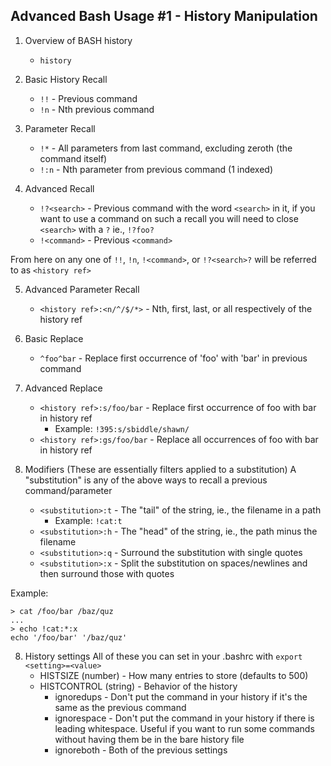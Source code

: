 Advanced Bash Usage #1 - History Manipulation
---

1. Overview of BASH history
	* `history`

2. Basic History Recall
	* `!!` - Previous command
	* `!n` - Nth previous command

3. Parameter Recall
	* `!*` - All parameters from last command, excluding zeroth (the command itself)
	* `!:n` - Nth parameter from previous command (1 indexed)

4. Advanced Recall
	* `!?<search>` - Previous command with the word `<search>` in it, if you
		want to use a command on such a recall you will need to close `<search>` with a `?`
		ie., `!?foo?`
	* `!<command>`   - Previous `<command>`

From here on any one of `!!`, `!n`, `!<command>`, or `!?<search>?` will be referred to as `<history ref>`

5. Advanced Parameter Recall
	* `<history ref>:<n/^/$/*>` - Nth, first, last, or all respectively of the history ref

6. Basic Replace
	* `^foo^bar` - Replace first occurrence of 'foo' with 'bar' in previous command

7. Advanced Replace
	* `<history ref>:s/foo/bar` - Replace first occurrence of foo with bar in history ref
		* Example: `!395:s/sbiddle/shawn/`
	* `<history ref>:gs/foo/bar` - Replace all occurrences of foo with bar in history ref

8. Modifiers (These are essentially filters applied to a substitution)
A "substitution" is any of the above ways to recall a previous command/parameter
	* `<substitution>:t` - The "tail" of the string, ie., the filename in a path
		* Example: `!cat:t`
	* `<substitution>:h` - The "head" of the string, ie., the path minus the filename
	* `<substitution>:q` - Surround the substitution with single quotes
	* `<substitution>:x` - Split the substitution on spaces/newlines and then surround those with quotes

Example:

    > cat /foo/bar /baz/quz
    ...
    > echo !cat:*:x
	echo '/foo/bar' '/baz/quz'

8. History settings
All of these you can set in your .bashrc with `export <setting>=<value>`
	* HISTSIZE (number) - How many entries to store (defaults to 500)
	* HISTCONTROL (string) - Behavior of the history
		* ignoredups - Don't put the command in your history if it's the same as the previous command
		* ignorespace - Don't put the command in your history if there is leading whitespace. Useful
			if you want to run some commands without having them be in the bare history file
		* ignoreboth - Both of the previous settings

